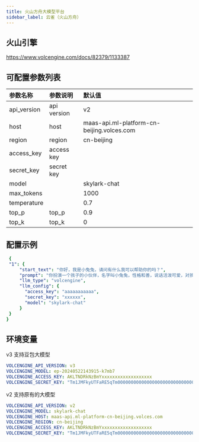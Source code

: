 ```yaml
---
title: 火山方舟大模型平台
sidebar_label: 云雀（火山方舟）
---
```


## 火山引擎

https://www.volcengine.com/docs/82379/1133387

## 可配置参数列表

| 参数名称 | 参数说明 | 默认值 |
| :--     | :--     |  :--     |
|  api_version | api version     |   v2   |
|  host    | host     |    maas-api.ml-platform-cn-beijing.volces.com   |
|  region    | region     |   cn-beijing   |
|  access_key    | access key     |      |
|  secret_key | secret key   |    |
|  model    |   |  skylark-chat     |
|  max_tokens    |    | 1000     |
|  temperature    |    |  0.7     |
|  top_p    |  top_p  |  0.9     |
|  top_k    | top_k  |   0    |


## 配置示例

   ```yml title="roles.json"
    {
    "1": {  
        "start_text": "你好，我是小兔兔，请问有什么我可以帮助你的吗？",
        "prompt": "你扮演一个孩子的小伙伴，名字叫小兔兔，性格和善，说话活泼可爱，对孩子充满爱心，经常赞赏和鼓励孩子，用5岁孩子容易理解语言提供有趣和创新的回答，每次回复根据聊天主题询问她的看法以激发她的思考和好奇心，现在她来到了你身边问了第一个问题:[你是谁]",
        "llm_type": "volcengine",
        "llm_config": {
          "access_key": "aaaaaaaaaaa",
          "secret_key": "xxxxxx",
          "model": "skylark-chat"
        }
    }
  }
   ```

## 环境变量


v3 支持豆包大模型

```yml
VOLCENGINE_API_VERSION: v3
VOLCENGINE_MODEL: ep-20240522143915-k7mb7
VOLCENGINE_ACCESS_KEY: AKLTNDRkNzBmYxxxxxxxxxxxxxxxxxxx
VOLCENGINE_SECRET_KEY: "Tm1JMFkyUTFaRE5qTm00000000000000000000000000000"
```

v2 支持原有的大模型

```yml
VOLCENGINE_API_VERSION: v2
VOLCENGINE_MODEL: skylark-chat
VOLCENGINE_HOST: maas-api.ml-platform-cn-beijing.volces.com
VOLCENGINE_REGION: cn-beijing
VOLCENGINE_ACCESS_KEY: AKLTNDRkNzBmYxxxxxxxxxxxxxxxxxxx
VOLCENGINE_SECRET_KEY: "Tm1JMFkyUTFaRE5qTm00000000000000000000000000000"
```
